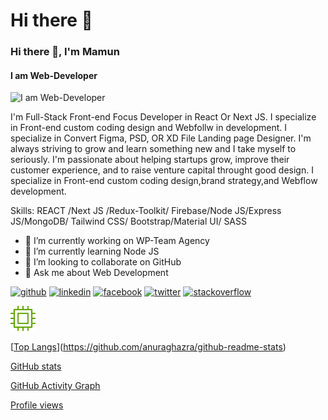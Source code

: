 # Hi there  👋

<!--
**freelanceMamun/freelanceMamun** is a ✨ _special_ ✨ repository because its `README.md` (this file) appears on your GitHub profile.

Here are some ideas to get you started:

- 🔭 I’m currently working on ...
- 🌱 I’m currently learning ...
- 👯 I’m looking to collaborate on ...
- 🤔 I’m looking for help with ...
- 💬 Ask me about ...
- 📫 How to reach me: ...
- 😄 Pronouns: ...
- ⚡ Fun fact: ...
-->
### Hi there 👋, I'm Mamun
#### I am Web-Developer 
![I am Web-Developer ](https://arturssmirnovs.github.io/github-profile-readme-generator/images/banner.png)

I'm Full-Stack Front-end Focus Developer in React Or Next JS. I specialize in Front-end custom coding design and Webfollw in development. I specialize in Convert Figma, PSD, OR XD File Landing page Designer. I'm always striving to grow and learn something new and I take myself to seriously. I'm passionate about helping startups grow, improve their customer experience, and to raise venture capital throught good design. I specialize in Front-end custom coding design,brand strategy,and Webflow development.

Skills:  REACT /Next JS /Redux-Toolkit/ Firebase/Node JS/Express JS/MongoDB/ Tailwind CSS/ Bootstrap/Material UI/ SASS

- 🔭 I’m currently working on WP-Team Agency 
- 🌱 I’m currently learning Node JS 
- 👯 I’m looking to collaborate on GitHub 
- 💬 Ask me about Web Development 


[<img src='https://cdn.jsdelivr.net/npm/simple-icons@3.0.1/icons/github.svg' alt='github' height='40'>](https://github.com/https://github.com/freelanceMamun)  [<img src='https://cdn.jsdelivr.net/npm/simple-icons@3.0.1/icons/linkedin.svg' alt='linkedin' height='40'>](https://www.linkedin.com/in/https://www.linkedin.com/in/muhammad-mamun-5010b3265//)  [<img src='https://cdn.jsdelivr.net/npm/simple-icons@3.0.1/icons/facebook.svg' alt='facebook' height='40'>](https://www.facebook.com/https://www.facebook.com/mamun16345)  [<img src='https://cdn.jsdelivr.net/npm/simple-icons@3.0.1/icons/twitter.svg' alt='twitter' height='40'>](https://twitter.com/https://twitter.com/MuhammadMamunwp)  [<img src='https://cdn.jsdelivr.net/npm/simple-icons@3.0.1/icons/stackoverflow.svg' alt='stackoverflow' height='40'>](https://stackoverflow.com/users/MuhammadMamunwp)  

<a href='https://docs.github.com/en/developers'><img src='https://raw.githubusercontent.com/acervenky/animated-github-badges/master/assets/devbadge.gif' width='40' height='40'></a> 

[[Top Langs](https://github-readme-stats.vercel.app/api/top-langs/?username=https://github.com/freelanceMamun)](https://github.com/anuraghazra/github-readme-stats)

[GitHub stats](https://github-readme-stats.vercel.app/api?username=https://github.com/freelanceMamun&show_icons=true&count_private=true)  

[GitHub Activity Graph](https://activity-graph.herokuapp.com/graph?username=https://github.com/freelanceMamun)  

[Profile views](https://gpvc.arturio.dev/https://github.com/freelanceMamun)  
